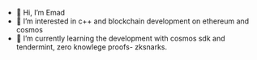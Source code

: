 - 👋 Hi, I’m Emad
- 👀 I’m interested in c++ and blockchain development on ethereum and cosmos
- 🌱 I’m currently learning the development with cosmos sdk and tendermint, zero knowlege proofs- zksnarks.


<!---
emadmohd211/emadmohd211 is a ✨ special ✨ repository because its `README.md` (this file) appears on your GitHub profile.
You can click the Preview link to take a look at your changes.
--->
